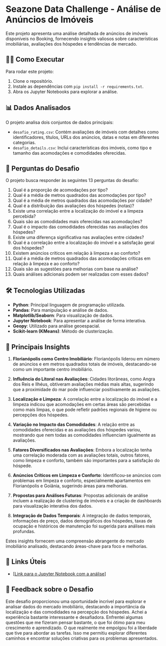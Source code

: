 # Seazone Data Challenge - Análise de Anúncios de Imóveis

Este projeto apresenta uma análise detalhada de anúncios de imóveis disponíveis no Booking, fornecendo insights valiosos sobre características imobiliárias, avaliações dos hóspedes e tendências de mercado.

## 👨‍💻 Como Executar

Para rodar este projeto:
1. Clone o repositório.
2. Instale as dependências com `pip install -r requirements.txt`.
3. Abra os Jupyter Notebooks para explorar a análise.

## 📊 Dados Analisados

O projeto analisa dois conjuntos de dados principais:

- `desafio_rating.csv`: Contém avaliações de imóveis com detalhes como identificadores, títulos, URLs dos anúncios, datas e notas em diferentes categorias.
- `desafio_details.csv`: Inclui características dos imóveis, como tipo e tamanho das acomodações e comodidades oferecidas.

## 📝 Perguntas do Desafio

O projeto busca responder às seguintes 13 perguntas do desafio:

1. Qual é a proporção de acomodações por tipo?
2. Qual é a média de metros quadrados das acomodações por tipo?
3. Qual é a média de metros quadrados das acomodações por cidade?
4. Qual é a distribuição das avaliações dos hóspedes (notas)?
5. Existe uma correlação entre a localização do imóvel e a limpeza percebida?
6. Quais são as comodidades mais oferecidas nas acomodações?
7. Qual é o impacto das comodidades oferecidas nas avaliações dos hóspedes?
8. Existe uma diferença significativa nas avaliações entre cidades?
9. Qual é a correlação entre a localização do imóvel e a satisfação geral dos hóspedes?
10. Existem anúncios críticos em relação à limpeza e ao conforto?
11. Qual é a média de metros quadrados das acomodações críticas em relação à limpeza e ao conforto?
12. Quais são as sugestões para melhorias com base na análise?
13. Quais análises adicionais podem ser realizadas com esses dados?

## 🛠️ Tecnologias Utilizadas

- **Python**: Principal linguagem de programação utilizada.
- **Pandas**: Para manipulação e análise de dados.
- **Matplotlib/Seaborn**: Para visualização de dados.
- **Jupyter Notebook**: Para apresentar a análise de forma interativa.
- **Geopy**: Utilizado para análise geoespacial.
- **Scikit-learn (KMeans)**: Método de clusterização.

## 📝 Principais Insights

1. **Florianópolis como Centro Imobiliário**: Florianópolis liderou em número de anúncios e em metros quadrados totais de imóveis, destacando-se como um importante centro imobiliário.

2. **Influência do Litoral nas Avaliações**: Cidades litorâneas, como Angra dos Reis e Ilhéus, obtiveram avaliações médias mais altas, sugerindo que a proximidade do mar pode influenciar positivamente as avaliações.

3. **Localização e Limpeza**: A correlação entre a localização do imóvel e a limpeza indicou que acomodações em certas áreas são percebidas como mais limpas, o que pode refletir padrões regionais de higiene ou percepções dos hóspedes.

4. **Variação no Impacto das Comodidades**: A relação entre as comodidades oferecidas e as avaliações dos hóspedes variou, mostrando que nem todas as comodidades influenciam igualmente as avaliações.

5. **Fatores Diversificados nas Avaliações**: Embora a localização tenha uma correlação moderada com as avaliações totais, outros fatores, como limpeza e conforto, também são importantes para a satisfação do hóspede.

6. **Anúncios Críticos em Limpeza e Conforto**: Identificou-se anúncios com problemas em limpeza e conforto, especialmente apartamentos em Florianópolis e Goiânia, sugerindo áreas para melhorias.

7. **Propostas para Análises Futuras**: Propostas adicionais de análise incluem a realização de clustering de imóveis e a criação de dashboards para visualização interativa dos dados.

8. **Integração de Dados Temporais**: A integração de dados temporais, informações de preço, dados demográficos dos hóspedes, taxas de ocupação e históricos de manutenção foi sugerida para análises mais profundas.

Estes insights fornecem uma compreensão abrangente do mercado imobiliário analisado, destacando áreas-chave para foco e melhorias.


## 🔗 Links Úteis

- [[Link para o Jupyter Notebook com a análise](https://github.com/IsisAraujo/desafio_pratico_Seazone/blob/master/eda_seazone.ipynb)]


## 📝 Feedback sobre o Desafio

Este desafio proporcionou uma oportunidade incrível para explorar e analisar dados do mercado imobiliário, destacando a importância da localização e das comodidades na percepção dos hóspedes. Achei a experiência bastante interessante e desafiadora. Enfrentei algumas questões que me fizeram pensar bastante, o que foi ótimo para meu crescimento e aprendizado.
O que realmente me empolgou foi a liberdade que tive para abordar as tarefas. Isso me permitiu explorar diferentes caminhos e encontrar soluções criativas para os problemas apresentados.


